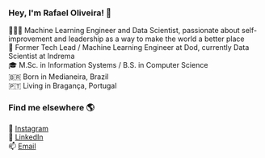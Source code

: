 ### Hey, I'm Rafael Oliveira! 👋

👨🏻‍💻 Machine Learning Engineer and Data Scientist, passionate about self-improvement and leadership as a way to make the world a better place <br>
💼 Former Tech Lead / Machine Learning Engineer at Dod, currently Data Scientist at Indrema <br>
🎓 M.Sc. in Information Systems / B.S. in Computer Science <br>
🇧🇷 Born in Medianeira, Brazil <br>
🇵🇹 Living in Bragança, Portugal <br>

### Find me elsewhere 🌎

📸 [Instagram](https://instagram.com/rafao19) <br>
💼 [LinkedIn](https://www.linkedin.com/in/olirafa) <br>
📫 [Email](olirafa@protonmail.com) <br>
